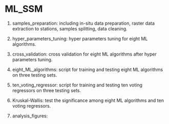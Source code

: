 # ML_SSM
1) samples_preparation: including in-situ data preparation, raster data extraction to stations, samples splitting, data cleaning.


2) hyper_parameters_tuning: hyper parameters tuning for eight ML algorithms.
3) cross_validation: cross validation for eight ML algorithms after hyper parameters tuning.
4) eight_ML_algorithms: script for training and testing eight ML algorithms on three testing sets.
5) ten_voting_regressor: script for training and testing ten voting regressors on three testing sets.
6) Kruskal-Wallis: test the significance among eight ML algorithms and ten voting regressors.
7) analysis_figures: 
